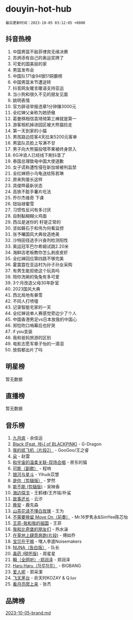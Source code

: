 # douyin-hot-hub

`最后更新时间：2023-10-05 03:12:05 +0800`

## 抖音热榜

1. 中国男篮不敌菲律宾无缘决赛
1. 苏炳添有自己的奥运奖牌了
1. 可爱的国美丽的家
1. 男篮发布会
1. 中国队171金94银51铜霸榜
1. 中国男篮末节遭逆转
1. 抖音网友暖言暖语支持亚运
1. 当小狗和很久不见的朋友见面
1. 姚明表情
1. 官方辟谣举报违章1分钟赚3000元
1. 全红婵父亲称为她骄傲
1. 葛曼棋相信袁琦琦第三棒就是第一
1. 游客相机掉进园区被大熊猫捡走
1. 第一天到家的小猫
1. 男孩路边揽客4天拉来5200元客单
1. 男篮队员脸上写满不甘
1. 男子向大熊猫投喂苹果被终身禁入
1. 6G冲浪人已经线下刷抖音了
1. 泰国总理致电中国大使道歉
1. 女子谎称遭性侵在新加坡被判监禁
1. 全红婵把小乌龟送给陈若琳
1. 原来狗蛋长这样
1. 具俊晔最新状态
1. 高铁不脏手薯片吃法
1. 乔尔杰维奇 下课
1. 钮钴禄蜜雪
1. 习惯性反问有多讨厌
1. 自制黏糊糊火鸡面
1. 西瓜是迷你的 籽是正常的
1. 坚如磐石于和伟为何看监控
1. 张予曦国风大典妆造绝美
1. 沙特田径选手兴奋剂检测阳性
1. 奥运冠军巴尔希姆试跳2.20米
1. 海鲜店老板教你怎么剥皮皮虾
1. 全红婵回应第四跳不够完美
1. 霍震霆在亚运村为孙子孙女采购
1. 有男生能拒绝这个玩具吗
1. 陪你洗碗的兔兔有多可爱
1. 3个月改造父母30年卧室
1. 2023国风大典
1. 西北局地有暴雪
1. 不同人打喷嚏
1. 记录智能宅家的一天
1. 全红婵说单人赛感觉旁边少了个人
1. 中国香港男足vs日本放我的中国心
1. 郑恺吹口哨幕后也好哭
1. if you变装
1. 我和爸妈旅游的区别
1. 电影志愿军章子怡的一滴泪
1. 放假都出片了吗

## 明星榜

暂无数据

## 直播榜

暂无数据

## 音乐榜

1. [九月底](https://sf6-cdn-tos.douyinstatic.com/obj/tos-cn-ve-2774/oMfewG4PDTFhF8iz3OGQ7ABH5i6fCgnMaoCbzZ) - 余佳运
1. [Black (Feat. 제니 of BLACKPINK)](https://sf3-cdn-tos.douyinstatic.com/obj/tos-cn-ve-2774/2eb92e2debbe4fe0a552bc099aef7f28) - G-Dragon
1. [我的纸飞机（片段2）](https://sf3-cdn-tos.douyinstatic.com/obj/tos-cn-ve-2774/oM2ZrKcg2CD5AeRB2gkeXOFB1IxAGJdZPazYHf) - GooGoo/王之睿
1. [朵](https://sf6-cdn-tos.douyinstatic.com/obj/tos-cn-ve-2774/932f5bdfcd7c47b880525e92ab8a4999) - 赵雷
1. [和宇宙的温柔关联-现场合唱](https://sf6-cdn-tos.douyinstatic.com/obj/tos-cn-ve-2774/o0hONGDYQBgk0e5bqDeQOonVmncA6tC2nBwZLT) - 房东的猫
1. [可能（副歌）](https://sf6-cdn-tos.douyinstatic.com/obj/tos-cn-ve-2774/cde1731888894259b333569393c2fb51) - 程响
1. [银河与星斗](https://sf6-cdn-tos.douyinstatic.com/obj/tos-cn-ve-2774/3cc0bf5f0ef140f7b6743a631bcf3c58) - Yihuik苡慧
1. [是你（剪辑版）](https://sf3-cdn-tos.douyinstatic.com/obj/tos-cn-ve-2774/46019dae783c4c969944217fe1cfafc4) - 梦然
1. [能不能 (剪辑版)](https://sf3-cdn-tos.douyinstatic.com/obj/tos-cn-ve-2774/fc4a6c45b4a34277ba4088e1d7fdff98) - 吴映香
1. [海边探戈](https://sf3-cdn-tos.douyinstatic.com/obj/tos-cn-ve-2774/os9gE0VQCGqt6VQkZDyBBYvfSDY0QFe3vVmubn) - 王鹤棣/王齐铭/朴鲨
1. [故事还长](https://sf6-cdn-tos.douyinstatic.com/obj/tos-cn-ve-2774/30a26758c8594f0ab81ac675c33ee2c5) - 云汐
1. [晚安](https://sf3-cdn-tos.douyinstatic.com/obj/tos-cn-ve-2774/a724c5e224464218839820f4e4fd632f) - 鹿先森
1. [山茶花读不懂白玫瑰](https://sf3-cdn-tos.douyinstatic.com/obj/tos-cn-ve-2774/osfn8B7DktrRHEPJgPCfDbw7QDQEkwC16BxZg9) - 王为
1. [不需要挽留 Move On（前奏）](https://sf6-cdn-tos.douyinstatic.com/obj/tos-cn-ve-2774/ooCBhgCCkF4nExzQL9WZSUbitfA8IsDkgQIYhe) - Mr.16罗隽永&SimYee陈芯怡
1. [王菲-我和我的祖国](https://sf6-cdn-tos.douyinstatic.com/obj/tos-cn-ve-2774/3ef0f373017541e18566595c96123cab) - 王菲
1. [我和比奇堡的朋友们](https://sf6-cdn-tos.douyinstatic.com/obj/tos-cn-ve-2774/f0505db981ea4a6d91453a15924a82aa) - 热水澡
1. [在草地上肆意奔跑(片段)](https://sf3-cdn-tos.douyinstatic.com/obj/tos-cn-ve-2774/8831d494742f45dabdfa8adb8b817259) - 傅如乔
1. [宝贝在干嘛](https://sf3-cdn-tos.douyinstatic.com/obj/tos-cn-ve-2774/okW4hBCfJI5B2ZEgTCtikhMW7IafzNrBQIYkpJ) - 嘿人李逵Noisemakers
1. [NUNA（告白版）](https://sf3-cdn-tos.douyinstatic.com/obj/tos-cn-ve-2774/a65828cbd8ce41a78a430a58b49f4feb) - 队长
1. [毒药 (释怀版)](https://sf3-cdn-tos.douyinstatic.com/obj/tos-cn-ve-2774/oYILMEAzspdZBIzy4frJNB8ZHPHWAhiwowd4Ad) - 周星星
1. [瞬（全网听）-郑润泽](https://sf3-cdn-tos.douyinstatic.com/obj/tos-cn-ve-2774/o4Vb9eJZClCZTnRQYy0BRSeHGrDtrkrQgIBvQt) - 郑润泽
1. [Haru Haru（하루하루）](https://sf6-cdn-tos.douyinstatic.com/obj/tos-cn-ve-2774/940c04aa98154ee7bdbaaa2ad9f28aec) - BIGBANG
1. [爱人呢](https://sf6-cdn-tos.douyinstatic.com/obj/tos-cn-ve-2774/2041dc10f3c442f1992b439a00eaf2ba) - 郭采潔
1. [飞天茅台](https://sf3-cdn-tos.douyinstatic.com/obj/tos-cn-ve-2774/o4GhTV5kIuMWmC2Ai1WzNglssgBfQaqQCSLxUU) - 俞天时KOZAY & Q.luv
1. [看月亮爬上来](https://sf6-cdn-tos.douyinstatic.com/obj/tos-cn-ve-2774/356c324112764016b25295e535f2daf0) - 张杰

## 品牌榜

[2023-10-05-brand.md](2023-10-05-brand.md)
